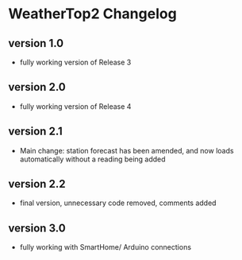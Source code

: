 # WeatherTop2 Changelog

## version 1.0
- fully working version of Release 3

## version 2.0
- fully working version of Release 4

## version 2.1
- Main change: station forecast has been amended, and now loads automatically without a reading being added

## version 2.2
- final version, unnecessary code removed, comments added

## version 3.0
- fully working with SmartHome/ Arduino connections